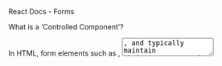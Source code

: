 React Docs - Forms


What is a ‘Controlled Component’?

In HTML, form elements such as , <textarea>, and typically maintain their own state and update it based on user input. In React, mutable state is typically kept in the state property of components, and only updated with setState(). We can combine the two by making the React state be the “single source of truth”. Then the React component that renders a form also controls what happens in that form on subsequent user input. An input form element whose value is controlled by React in this way is called a “controlled component”. 

Should we wait to store the users responses from the form into state when they submit the form OR should we update the state with their responses as soon as they enter them? Why. 

From my comprehension from the reading, I believe we can update the users response as soon as they enter. Based on the reading as paraphrase, "Since the value attribute is set on our form element, the displayed value will always be this.state.value, making the React state the source of truth. Since handleChange runs on every keystroke to update the React state, the displayed value will update as the user types." 

How do we target what the user is entering if we have an event handler on an input field? 

In React, the controlled component is driven by the input value of what user input. Here's a paraphrase from the reading in relation to this question, "With a controlled component, the input’s value is always driven by the React state. While this means you have to type a bit more code, you can now pass the value to other UI elements too, or reset it from other event handlers." 

The Conditional (Ternary) Operator Explained Why would we use a ternary operator? Programmers use the ternary operator for decision making in place of longer if and else conditional statements. The ternary operator take three arguments: The first is a comparison argument. 

Rewrite the following statement using a ternary statement: 

if(x===y){ console.log(true); } else { console.log(false); } let x===y = (? 'true' : 'false')